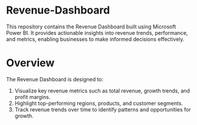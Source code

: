 # Revenue-Dashboard
This repository contains the Revenue Dashboard built using Microsoft Power BI. It provides actionable insights into revenue trends, performance, and metrics, enabling businesses to make informed decisions effectively.

# Overview
The Revenue Dashboard is designed to:
1. Visualize key revenue metrics such as total revenue, growth trends, and profit margins.
2. Highlight top-performing regions, products, and customer segments.
3. Track revenue trends over time to identify patterns and opportunities for growth.
